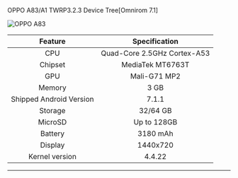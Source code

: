 OPPO A83/A1 TWRP3.2.3 Device Tree[Omnirom 7.1]

![OPPO A83](https://xuhaichao-1253369066.cos.ap-chengdu.myqcloud.com/OPPO-A83.png "OPPO A83")

| Feature                 | Specification                     |
|:-----------------------:|:---------------------------------:|
| CPU                     | Quad-Core 2.5GHz Cortex-A53       |
| Chipset                 | MediaTek MT6763T                  |
| GPU                     | Mali-G71 MP2                      |
| Memory                  | 3 GB                              |
| Shipped Android Version | 7.1.1                             |
| Storage                 | 32/64 GB                          |
| MicroSD                 | Up to 128GB                       |
| Battery                 | 3180 mAh                          |
| Display                 | 1440x720                          |
| Kernel version          | 4.4.22                            |
---------------------------------------------------------------
